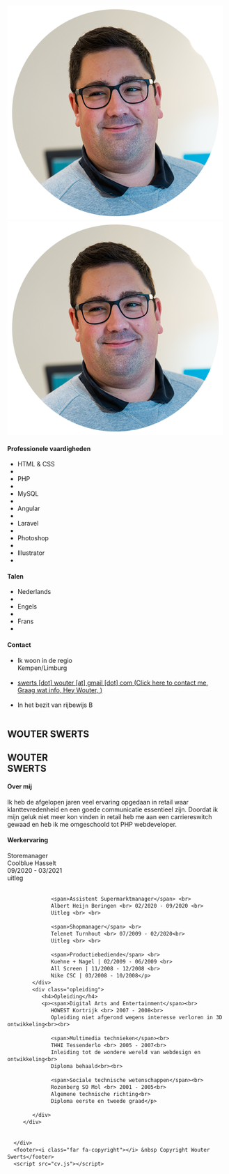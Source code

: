 <!DOCTYPE html>
<html lang="en">

<head>
   <meta charset="UTF-8">
   <meta http-equiv="X-UA-Compatible" content="IE=edge">
   <meta name="viewport" content="width=device-width, initial-scale=1.0">
   <title>CV Wouter Swerts</title>
   <link rel="stylesheet" href="cv.css">
   <link href='https://fonts.googleapis.com/css?family=Ubuntu' rel='stylesheet'>
   <link rel='stylesheet' href='https://cdnjs.cloudflare.com/ajax/libs/font-awesome/5.15.3/css/all.min.css'
      integrity='sha512-iBBXm8fW90+nuLcSKlbmrPcLa0OT92xO1BIsZ+ywDWZCvqsWgccV3gFoRBv0z+8dLJgyAHIhR35VZc2oM/gI1w=='
      crossorigin='anonymous' />
   <link rel="apple-touch-icon" sizes="180x180" href="/Portfolio/favicon/apple-touch-icon.png">
   <link rel="icon" type="image/png" sizes="32x32" href="/Portfolio/favicon/favicon-32x32.png">
   <link rel="icon" type="image/png" sizes="16x16" href="/Portfolio/favicon/favicon-16x16.png">
   <link rel="manifest" href="/Portfolio/favicon/site.webmanifest">
   <link rel="mask-icon" href="/Portfolio/favicon/safari-pinned-tab.svg" color="#5bbad5">
   <meta name="msapplication-TileColor" content="#2b5797">
   <meta name="theme-color" content="#ffffff">
   <script type="text/javascript" src="/Portfolio/spamspan/spamspan.js"></script>
</head>

<body>
   <div class="root">
      <div class="heading">
         <div class="foto">
            <img src="img/CV_Foto.png" alt="Wouter">
         </div>
         <div class="geel"></div>
         <div class="donkerlinks"></div>
      </div>
      <div class="content">
         <div class="lichtgrijs">
            <div class="fotoGroot">
               <img src="img/CV_Foto.png" alt="Wouter">
            </div>
            <div class="vaardighedenTalen">
               <div class="vaardigheden">
                  <div>
                     <h4>Professionele vaardigheden</h4>
                  </div>
                  <div>
                     <ul>
                        <li>HTML & CSS</li>
                        <li class="balk">
                           <div class="progress-bar">
                              <span class="bar">
                                 <span class="progress level90"></span>
                              </span>
                           </div>
                        </li>
                        <li>PHP</li>
                        <li class="balk">
                           <div class="progress-bar">
                              <span class="bar">
                                 <span class="progress level70"></span>
                              </span>
                           </div>
                        </li>
                        <li>MySQL</li>
                        <li class="balk">
                           <div class="progress-bar">
                              <span class="bar">
                                 <span class="progress level50"></span>
                              </span>
                           </div>
                        </li>
                        <li>Angular</li>
                        <li class="balk">
                           <div class="progress-bar">
                              <span class="bar">
                                 <span class="progress level70"></span>
                              </span>
                           </div>
                        </li>
                        <li>Laravel</li>
                        <li class="balk">
                           <div class="progress-bar">
                              <span class="bar">
                                 <span class="progress level70"></span>
                              </span>
                           </div>
                        </li>
                        <li>Photoshop</li>
                        <li class="balk">
                           <div class="progress-bar">
                              <span class="bar">
                                 <span class="progress level60"></span>
                              </span>
                           </div>
                        </li>
                        <li>Illustrator</li>
                        <li class="balk">
                           <div class="progress-bar">
                              <span class="bar">
                                 <span class="progress level60"></span>
                              </span>
                           </div>
                        </li>
                     </ul>
                  </div>
               </div>
               <div class="talen">
                  <h4>Talen</h4>
                  <ul>
                     <li>Nederlands</li>
                     <li class="balk">
                        <div class="progress-bar">
                           <span class="bar">
                              <span class="progress level90"></span>
                           </span>
                        </div>
                     </li>
                     </li>
                     <li>Engels</li>
                     <li class="balk">
                        <div class="progress-bar">
                           <span class="bar">
                              <span class="progress level80"></span>
                           </span>
                        </div>
                     </li>
                     <li>Frans</li>
                     <li class="balk">
                        <div class="progress-bar">
                           <span class="bar">
                              <span class="progress level50"></span>
                           </span>
                        </div>
                     </li>
                  </ul>
               </div>
            </div>
            <div class="contactgegevens">
               <h4>Contact</h4>
               <ul>
                  <li>Ik woon in de regio <br> Kempen/Limburg</li><br>
                  <li><a href="mailto:swerts.wouter@gmail.com"><span class="spamspan"><span class="u">swerts [dot]
                              wouter</span> [at] <span class="d">gmail [dot] com</span> (<span class="t">Click here to
                              contact me</span>, <span class="subject">Graag wat info</span>, <span class="body">Hey
                              Wouter, </span>)</span></a>
                  </li><br>
                  <li>In het bezit van rijbewijs B</li><br>
               </ul>
            </div>
         </div>
         <div class="small">
            <div class="naam">
               <h2 class="eenlijn">WOUTER SWERTS</h2>
               <h2 class="tweelijn">WOUTER <br> SWERTS</h2>
            </div>
            <div class="about">
               <h4>Over mij</h4>
               <p>Ik heb de afgelopen jaren veel ervaring opgedaan in retail waar klanttevredenheid en een goede
                  communicatie essentieel zijn. Doordat ik mijn geluk niet meer kon vinden in retail heb me aan een
                  carriereswitch gewaad en heb ik me omgeschoold tot PHP webdeveloper.</p>
            </div>
            <div class="werkervaring">
               <h4>Werkervaring</h4>
               <p><span>Storemanager</span> <br>
                  Coolblue Hasselt <br> 09/2020 - 03/2021 <br>
                  uitleg <br> <br>

                  <span>Assistent Supermarktmanager</span> <br>
                  Albert Heijn Beringen <br> 02/2020 - 09/2020 <br>
                  Uitleg <br> <br>

                  <span>Shopmanager</span> <br>
                  Telenet Turnhout <br> 07/2009 - 02/2020<br>
                  Uitleg <br> <br>

                  <span>Productiebediende</span> <br>
                  Kuehne + Nagel | 02/2009 - 06/2009 <br>
                  All Screen | 11/2008 - 12/2008 <br>
                  Nike CSC | 03/2008 - 10/2008</p>
            </div>
            <div class="opleiding">
               <h4>Opleiding</h4>
               <p><span>Digital Arts and Entertainment</span><br>
                  HOWEST Kortrijk <br> 2007 - 2008<br>
                  Opleiding niet afgerond wegens interesse verloren in 3D ontwikkeling<br><br>

                  <span>Multimedia technieken</span><br>
                  THHI Tessenderlo <br> 2005 - 2007<br>
                  Inleiding tot de wondere wereld van webdesign en ontwikkeling<br>
                  Diploma behaald<br><br>

                  <span>Sociale technische wetenschappen</span><br>
                  Rozenberg SO Mol <br> 2001 - 2005<br>
                  Algemene technische richting<br>
                  Diploma eerste en tweede graad</p>

            </div>
         </div>


      </div>
      <footer><i class="far fa-copyright"></i> &nbsp Copyright Wouter Swerts</footer>
      <script src="cv.js"></script>
</body>

</html>
